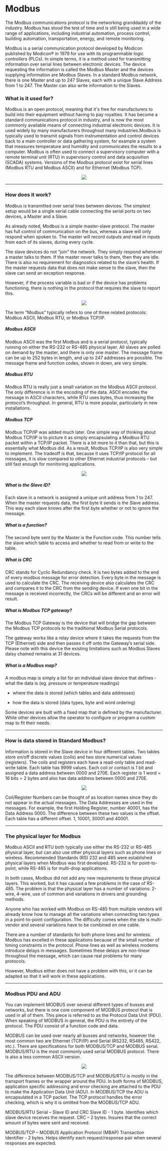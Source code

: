 # Modbus

The Modbus communications protocol is the networking granddaddy of the industry. Modbus has stood the test of time and is still being used in a wide range of applications, including industrial automation, process control, building automation, transportation, energy, and remote monitoring.

Modbus is a serial communication protocol developed by Modicon published by Modicon® in 1979 for use with its programmable logic controllers (PLCs). In simple terms, it is a method used for transmitting information over serial lines between electronic devices. The device requesting the information is called the Modbus Master and the devices supplying information are Modbus Slaves. In a standard Modbus network, there is one Master and up to 247 Slaves, each with a unique Slave Address from 1 to 247. The Master can also write information to the Slaves.

### What is it used for?

Modbus is an open protocol, meaning that it's free for manufacturers to build into their equipment without having to pay royalties. It has become a standard communications protocol in industry, and is now the most commonly available means of connecting industrial electronic devices. It is used widely by many manufacturers throughout many industries.Modbus is typically used to transmit signals from instrumentation and control devices back to a main controller or data gathering system, for example a system that measures temperature and humidity and communicates the results to a computer. Modbus is often used to connect a supervisory computer with a remote terminal unit (RTU) in supervisory control and data acquisition (SCADA) systems. Versions of the Modbus protocol exist for serial lines (Modbus RTU and Modbus ASCII) and for Ethernet (Modbus TCP).

<p align="center">
  <img src="https://github.com/ics-scada/Reports/blob/main/Modbus/Screenshots/modbus/modbus-master-slave.jpg">
</p>

***

### How does it work?

Modbus is transmitted over serial lines between devices. The simplest setup would be a single serial cable connecting the serial ports on two devices, a Master and a Slave. 

As already noted, Modbus is a simple master-slave protocol. The master has full control of communication on the bus, whereas a slave will only respond when spoken to. The master will record outputs and read in inputs from each of its slaves, during every cycle.

The slave devices do not “join” the network. They simply respond whenever a master talks to them. If the master never talks to them, then they are idle.  There is also no requirement for diagnostics related to the slave’s health. If the master requests data that does not make sense to the slave, then the slave can send an exception response.

However, if the process variable is bad or if the device has problems functioning, there is nothing in the protocol that requires the slave to report this.


<p align="center">
  <img src="https://github.com/ics-scada/Reports/blob/main/Modbus/Screenshots/modbus/instrumentationtools.com_modbus-scan.jpg">
</p>



The term “Modbus” typically refers to one of three related protocols: Modbus ASCII, Modbus RTU, or Modbus TCP/IP.

##### Modbus ASCII
Modbus ASCII was the first Modbus and is a serial protocol, typically running on either the RS-232 or RS-485 physical layer. All slaves are polled on demand by the master, and there is only one master. The message frame can be up to 252 bytes in length, and up to 247 addresses are possible. The message frame and function codes, shown in down, are very simple.

##### Modbus RTU
Modbus RTU is really just a small variation on the Modbus ASCII protocol. The only difference is in the encoding of the data. ASCII encodes the message in ASCII characters, while RTU uses bytes, thus increasing the protocol’s throughput. In general, RTU is more popular, particularly in new installations.

##### Modbus TCP
Modbus TCP/IP was added much later. One simple way of thinking about Modbus TCP/IP is to picture it as simply encapsulating a Modbus RTU packet within a TCP/IP packet. There is a bit more to it than that, but this is essentially what Modbus did. As a result, Modbus TCP/IP is also very simple to implement. The tradeoff is that, because it uses TCP/IP protocol for all messages, it is slow compared to other Ethernet industrial protocols – but still fast enough for monitoring applications.

<p align="center">
  <img src="https://github.com/ics-scada/Reports/blob/main/Modbus/Screenshots/modbus/instrumentationtools.com_modbus-function-codes.jpg">
</p>

##### What is the Slave ID?

Each slave in a network is assigned a unique unit address from 1 to 247. When the master requests data, the first byte it sends is the Slave address. This way each slave knows after the first byte whether or not to ignore the message. 

##### What is a function?

The second byte sent by the Master is the Function code. This number tells the slave which table to access and whether to read from or write to the table.

##### What is CRC

CRC stands for Cyclic Redundancy check. It is two bytes added to the end of every modbus message for error detection. Every byte in the message is used to calculate the CRC. The receiving device also calculates the CRC and compares it to the CRC from the sending device. If even one bit in the message is received incorrectly, the CRCs will be different and an error will result. 

##### What is Modbus TCP gateway?

The Modbus TCP Gateway is the device that will bridge the gap between the Modbus TCP protocols to the traditional Modbus Serial protocols.

The gateway works like a relay device where it takes the requests from the TCP (Ethernet) side and then passes it off onto the Gateway’s serial side. Please note with this device the existing limitations such as Modbus Slaves daisy chained remains at 31 devices.

##### What is a Modbus map?

A modbus map is simply a list for an individual slave device that defines - what the data is (eg. pressure or temperature readings)

- where the data is stored (which tables and data addresses)

- how the data is stored (data types, byte and word ordering)

Some devices are built with a fixed map that is defined by the manufacturer. While other devices allow the operator to configure or program a custom map to fit their needs.

***

### How is data stored in Standard Modbus?

Information is stored in the Slave device in four different tables. Two tables store on/off discrete values (coils) and two store numerical values (registers). The coils and registers each have a read-only table and read-write table. Each table has 9999 values. Each coil or contact is 1 bit and assigned a data address between 0000 and 270E. Each register is 1 word = 16 bits = 2 bytes and also has data address between 0000 and 270E.

<p align="center">
  <img src="https://github.com/ics-scada/Reports/blob/main/Modbus/Screenshots/modbus/servlet.jpg">
</p>

Coil/Register Numbers can be thought of as location names since they do not appear in the actual messages. The Data Addresses are used in the messages. For example, the first Holding Register, number 40001, has the Data Address 0000. The difference between these two values is the offset. Each table has a different offset. 1, 10001, 30001 and 40001.

***

### The physical layer for Modbus

Modbus ASCII and RTU both typically use either the RS-232 or RS-485 physical layer, but can also use other physical layers such as phone lines or wireless.  Recommended Standards (RS) 232 and 485 were established physical layers when Modbus was first developed. RS-232 is for point-to-point, while RS-485 is for multi-drop applications.

In both cases, Modbus did not add any new requirements to these physical layers.   This worked, but it has caused a few problems in the case of RS-485. The problem is that the physical layer has a number of variations: 2-wire, 4-wire, use of common and variations in drivers and grounding methods.

Anyone who has worked with Modbus on RS-485 from multiple vendors will already know how to manage all the variations when connecting two types in a point-to-point configuration. The difficulty comes when the site is multi-vendor and several variations have to be combined on one cable.

There are a number of standards for both phone lines and for wireless. Modbus has excelled in these applications because of the small number of timing constraints in the protocol. Phone lines as well as wireless modems introduce delays in messages. Sometimes these delays are non-linear throughout the message, which can cause real problems for many protocols.

However, Modbus either does not have a problem with this, or it can be adapted so that it will work in these applications.

***

### Modbus PDU and ADU

You can implement MODBUS over several different types of busses and networks, but there is one core component of MODBUS protocol that is used in all of them.  This piece is referred to as the Protocol Data Unit (PDU).   When speaking of MODBUS in general, the PDU is the entirety of the protocol.  The PDU consist of a function code and data.

MODBUS can be used over nearly all busses and networks, however the most common two are Ethernet (TCP/IP) and Serial (RS232, RS485, RS422, etc.).  There are specifications for both MODBUS/TCP and MODBUS serial.  MODBUS/RTU is the most commonly used serial MODBUS protocol.  There is also a less common ASCII version.


<p align="center">
  <img src="https://github.com/ics-scada/Reports/blob/main/Modbus/Screenshots/modbus/MODBUS-Frame.png">
</p>

The difference between MODBUS/TCP and MODBUS/RTU is mostly in the transport frames or the wrapper around the PDU.   In both forms of MODBUS, application specific addressing and error checking are attached to the PDU to make the Application Data Unit (ADU).  In MODBUS/TCP the ADU is encapsulated in a TCP packet.  The TCP protocol handles the error checking, which is why it is omitted from the MODBUS/TCP ADU.

MODBUS/RTU Serial – Slave ID and CRC
Slave ID - 1 byte.  Identifies which slave device receives the request.
CRC – 2 bytes.  Insures that the correct amount of bytes were sent and received.

MODBUS/TCP – MODBUS Application Protocol (MBAP)
Transaction Identifier - 2 bytes.  Helps identify each request/response pair when several responses are expected.






